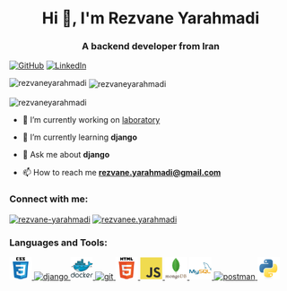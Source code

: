 <h1 align="center">Hi 👋, I'm Rezvane Yarahmadi</h1>
<h3 align="center">A backend developer from Iran</h3>
<p>
  <a href="https://github.com/rezvaneyarahmadi"><img src="https://img.shields.io/github/followers/aliteymouri.svg?label=GitHub&style=social" alt="GitHub"></a>
  <a href="https://www.linkedin.com/in/rezvane-yarahmadi"><img src="https://img.shields.io/badge/LinkedIn--_.svg?style=social&logo=linkedin" alt="LinkedIn"></a>
</p>

<p><img align="left" src="https://github-readme-stats.vercel.app/api/top-langs?username=rezvaneyarahmadi&show_icons=true&locale=en&layout=compact" alt="rezvaneyarahmadi" /></p>

<p>&nbsp;<img align="center" src="https://github-readme-stats.vercel.app/api?username=rezvaneyarahmadi&show_icons=true&locale=en" alt="rezvaneyarahmadi" /></p>

<p><img align="center" src="https://github-readme-streak-stats.herokuapp.com/?user=rezvaneyarahmadi&" alt="rezvaneyarahmadi" /></p>


- 🔭 I’m currently working on [laboratory](www.labsmartbavale.ir)

- 🌱 I’m currently learning **django**

- 💬 Ask me about **django**

- 📫 How to reach me **rezvane.yarahmadi@gmail.com**

<h3 align="left">Connect with me:</h3>
<p align="left">
<a href="https://linkedin.com/in/rezvane-yarahmadi" target="blank"><img align="center" src="https://raw.githubusercontent.com/rahuldkjain/github-profile-readme-generator/master/src/images/icons/Social/linked-in-alt.svg" alt="rezvane-yarahmadi" height="30" width="40" /></a>
<a href="https://instagram.com/rezvanee.yarahmadi" target="blank"><img align="center" src="https://raw.githubusercontent.com/rahuldkjain/github-profile-readme-generator/master/src/images/icons/Social/instagram.svg" alt="rezvanee.yarahmadi" height="30" width="40" /></a>
</p>

<h3 align="left">Languages and Tools:</h3>
<p align="left"> <a href="https://www.w3schools.com/css/" target="_blank" rel="noreferrer"> <img src="https://raw.githubusercontent.com/devicons/devicon/master/icons/css3/css3-original-wordmark.svg" alt="css3" width="40" height="40"/> </a> <a href="https://www.djangoproject.com/" target="_blank" rel="noreferrer"> <img src="https://cdn.worldvectorlogo.com/logos/django.svg" alt="django" width="40" height="40"/> </a> <a href="https://www.docker.com/" target="_blank" rel="noreferrer"> <img src="https://raw.githubusercontent.com/devicons/devicon/master/icons/docker/docker-original-wordmark.svg" alt="docker" width="40" height="40"/> </a> <a href="https://git-scm.com/" target="_blank" rel="noreferrer"> <img src="https://www.vectorlogo.zone/logos/git-scm/git-scm-icon.svg" alt="git" width="40" height="40"/> </a> <a href="https://www.w3.org/html/" target="_blank" rel="noreferrer"> <img src="https://raw.githubusercontent.com/devicons/devicon/master/icons/html5/html5-original-wordmark.svg" alt="html5" width="40" height="40"/> </a> <a href="https://developer.mozilla.org/en-US/docs/Web/JavaScript" target="_blank" rel="noreferrer"> <img src="https://raw.githubusercontent.com/devicons/devicon/master/icons/javascript/javascript-original.svg" alt="javascript" width="40" height="40"/> </a> <a href="https://www.mongodb.com/" target="_blank" rel="noreferrer"> <img src="https://raw.githubusercontent.com/devicons/devicon/master/icons/mongodb/mongodb-original-wordmark.svg" alt="mongodb" width="40" height="40"/> </a> <a href="https://www.mysql.com/" target="_blank" rel="noreferrer"> <img src="https://raw.githubusercontent.com/devicons/devicon/master/icons/mysql/mysql-original-wordmark.svg" alt="mysql" width="40" height="40"/> </a> <a href="https://postman.com" target="_blank" rel="noreferrer"> <img src="https://www.vectorlogo.zone/logos/getpostman/getpostman-icon.svg" alt="postman" width="40" height="40"/> </a> <a href="https://www.python.org" target="_blank" rel="noreferrer"> <img src="https://raw.githubusercontent.com/devicons/devicon/master/icons/python/python-original.svg" alt="python" width="40" height="40"/> </a> </p>


